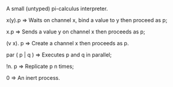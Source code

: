 A small (untyped) pi-calculus interpreter.

x(y).p => Waits on channel x, bind a value to y
then proceed as p;

x<y>.p => Sends a value y on channel x then proceeds as p;

(v x). p => Create a channel x then proceeds as p.

par ( p | q ) => Executes p and q in parallel;

!n. p => Replicate p n times;

0 => An inert process.
